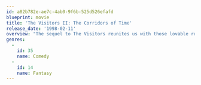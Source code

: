 ```yaml
---
id: a82b782e-ae7c-4ab0-9f6b-525d526efafd
blueprint: movie
title: 'The Visitors II: The Corridors of Time'
release_date: '1998-02-11'
overview: "The sequel to The Visitors reunites us with those lovable ruffians from the French Medieval ages who - through magic - are transported into the present, with often drastic consequences. Godefroy de Montmirail travels to today to recover the missing family jewels and a sacred relic, guarantor of his wife-to-be's fertility. The confrontation between Godefroy's repellent servant Jack the Crack and his descendent, the effete Jacquart, present-day owner of the chateau, further complicates the matter."
genres:
  -
    id: 35
    name: Comedy
  -
    id: 14
    name: Fantasy
---
```

